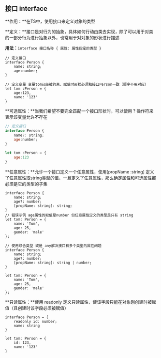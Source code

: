 ## 接口 interface

**作用：**在TS中，使用接口来定义对象的类型

**定义：**接口是对行为的抽象，具体如何行动由类去实现，除了可以用于对类的一部分行为进行抽象以外，也常用于对对象的形状进行描述

**用法：**`interface 接口名称 { 属性: 属性指定的类型 }`

```tsx
// 定义接口
interface Person {
    name: string;
    age:number;
}

// 定义变量 变量tom已经被约束，赋值时形状必须和接口Person一致（顺序不用对应）
let tom :Person = {
    age:123,
    name: '123'
}
```



**可选属性：**当我们希望不要完全匹配一个接口形状时，可以使用 ? 操作符来表示该变量允许不存在

```js
// 定义接口
interface Person {
    name?: string;
    age:number;
}

let tom :Person = {
    age:123
}
```



**任意属性：**允许一个接口定义一个任意属性，使用[propName :string] 定义了任意属性取string类型的值，一旦定义了任意属性，那么确定属性和可选属性都必须是它的类型的子集

```tsx
interface Person {
    name: string;
    age?: number;
    [propName: string]: string;
}
// 错误示例 age属性的取值是number 但任意属性定义的类型是只有 string
let tom: Person = {
    name: 'Tom',
    age: 25,
    gender: 'male'
};

// 使用联合类型 或是 any解决接口有多个类型的属性问题
interface Person {
    name: string;
    age?: number;
    [propName: string]: string | number;
}

let tom: Person = {
    name: 'Tom',
    age: 25,
    gender: 'male'
};
```



**只读属性：**使用 readonly 定义只读属性，使该字段只能在对象刚创建时被赋值（且创建时该字段必须被赋值）

```tsx
interface Person = {
    readonly id: number;
	name: string
}

let tom: Person = {
    id: 123,
    name: '123'
}
```

